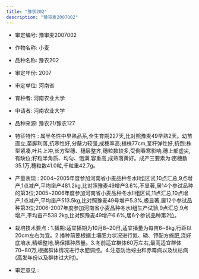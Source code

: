 ```yaml
---
title: "豫农202"
description: "豫审麦2007002"
---
```

* 审定编号:  豫审麦2007002

*  作物名称:  小麦

*  品种名称:  豫农202

*  审定年份:  2007

*  审定单位:  河南省

* 育种者:  河南农业大学

*  申请者:  河南农业大学

*  品种来源:  豫农21/豫农127

*  特征特性 : 
属半冬性中早熟品系,全生育期227天,比对照豫麦49早熟2天。幼苗直立,苗脚利落,抗寒性好,分蘖力较强,成穗率高;植株77cm,茎秆弹性好,抗倒;株型紧凑,叶片上冲,长方型穗、穗层整齐,穗粒数较多,受倒春寒影响,穗上部虚尖,有缺位;籽粒半角质、均匀、饱满,容重高,成熟落黄好。成产三要素为:亩穗数35.1万,穗粒数41.0粒,千粒重42.7g。
 
*  产量表现 : 
2004~2005年度参加河南省小麦品种冬水Ⅱ组区试,10点汇总,9点增产,1点减产,平均亩产481.2kg,比对照豫麦49增产3.6%,不显著,居14个参试品种的第3位;2005~2006年度参加河南省小麦品种冬水Ⅱ组区试,11点汇总,10点增产,1点减产,平均亩产513.5kg,比对照豫麦49号增产5.3%,极显著,居12个参试品种第3位;2006-2007年度参加河南省小麦品种冬水Ⅰ组生产试验,9点汇总,9点增产,平均亩产538.2kg,比对照豫麦49增产6.6%,居6个参试品种第2位。

*  栽培技术要点 : 
1.播期:适宜播期为10月8~20日,适宜播量为每亩6~8kg,行距以20cm左右为宜。2.播种前要根据土壤肥力状况进行氮、磷、钾配方施肥,浇好底墒水,精细整地,确保播种质量。3.冬前适宜群体60万左右,最高适宜群体70~80万,根据群体情况进行水肥调控。4.注意防治蚜虫和赤霉病以及纹枯病(高发年份以及群体过大时)。

*  审定意见 : 


